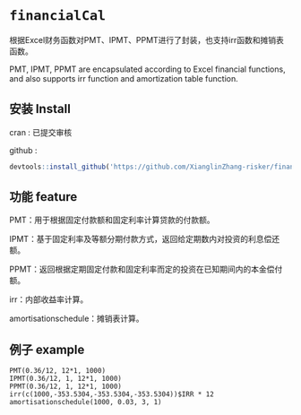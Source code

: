 # **`financialCal`**

根据Excel财务函数对PMT、IPMT、PPMT进行了封装，也支持irr函数和摊销表函数。

PMT, IPMT, PPMT are encapsulated according to Excel financial functions, and also supports irr function and amortization table function.

## 安装 Install

cran   : 已提交审核

github :
```R
devtools::install_github('https://github.com/XianglinZhang-risker/financialCal')
```

## 功能 feature

PMT：用于根据固定付款额和固定利率计算贷款的付款额。

IPMT：基于固定利率及等额分期付款方式，返回给定期数内对投资的利息偿还额。

PPMT：返回根据定期固定付款和固定利率而定的投资在已知期间内的本金偿付额。

irr：内部收益率计算。

amortisationschedule：摊销表计算。

## 例子 example

```
PMT(0.36/12, 12*1, 1000)
IPMT(0.36/12, 1, 12*1, 1000)
PPMT(0.36/12, 1, 12*1, 1000)
irr(c(1000,-353.5304,-353.5304,-353.5304))$IRR * 12
amortisationschedule(1000, 0.03, 3, 1)
```



